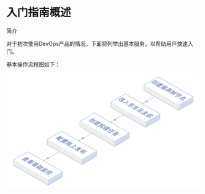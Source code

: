# 入门指南概述

简介

对于初次使用DevOps产品的情况，下面将列举出基本服务，以帮助用户快速入门。

基本操作流程图如下：

![image](https://github.com/jdcloudcom/cn/blob/DevOps/image/DevOps/Getting-Started1.png)
